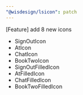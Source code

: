 ```yaml
---
"@wisdesign/lsicon": patch
---
```


[Feature] add 8 new icons

  - SignOutIcon
  - AtIcon
  - ChatIcon
  - BookTwoIcon
  - SignOutFilledIcon
  - AtFilledIcon
  - ChatFilledIcon
  - BookTwoFilledIcon